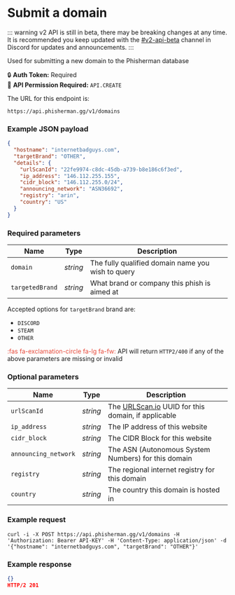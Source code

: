 # Submit a domain <Badge type="warning" text="PUT" vertical="middle" />

::: warning
v2 API is still in beta, there may be breaking changes at any time. It is recommended you keep updated with the [#v2-api-beta](https://discord.com/channels/878130674844979210/904090622208663632) channel in Discord for updates and announcements.
:::

Used for submitting a new domain to the Phisherman database

:lock: **Auth Token:** Required  
:key: **API Permission Required:** `API.CREATE`

The URL for this endpoint is:

```
https://api.phisherman.gg/v1/domains
```

### Example JSON payload

```json
{
  "hostname": "internetbadguys.com",
  "targetBrand": "OTHER",
  "details": {
    "urlScanId": "22fe9974-c8dc-45db-a739-b8e186c6f3ed",
    "ip_address": "146.112.255.155",
    "cidr_block": "146.112.255.0/24",
    "announcing_network": "ASN36692",
    "registry": "arin",
    "country": "US"
  }
}
```

### Required parameters

| Name            | Type     | Description                                       |
| --------------- | -------- | ------------------------------------------------- |
| `domain`        | _string_ | The fully qualified domain name you wish to query |
| `targetedBrand` | _string_ | What brand or company this phish is aimed at      |

Accepted options for `targetBrand` brand are:

- `DISCORD`
- `STEAM`
- `OTHER`

<span style="color:#e74a3b">:fas fa-exclamation-circle fa-lg fa-fw:</span> API will return `HTTP2/400` if any of the above parameters are missing or invalid

### Optional parameters

| Name                 | Type     | Description                                                               |
| -------------------- | -------- | ------------------------------------------------------------------------- |
| `urlScanId`          | _string_ | The [URLScan.io](https://urlscan.io/) UUID for this domain, if applicable |
| `ip_address`         | _string_ | The IP address of this website                                            |
| `cidr_block`         | _string_ | The CIDR Block for this website                                           |
| `announcing_network` | _string_ | The ASN (Autonomous System Numbers) for this domain                       |
| `registry`           | _string_ | The regional internet registry for this domain                            |
| `country`            | _string_ | The country this domain is hosted in                                      |

### Example request

```
curl -i -X POST https://api.phisherman.gg/v1/domains -H 'Authorization: Bearer API-KEY' -H 'Content-Type: application/json' -d '{"hostname": "internetbadguys.com", "targetBrand": "OTHER"}'
```

### Example response

```json
{}
HTTP/2 201
```

